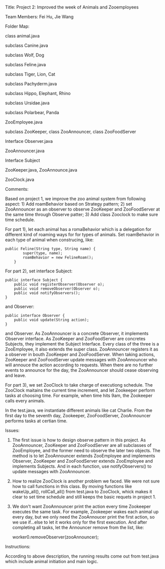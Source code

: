Title: Project 2: Improved the week of Animals and Zooemployees

Team Members: Fei Hu, Jie Wang

Folder Map: 

class animal.java    

subclass Canine.java  

subclass Wolf, Dog  

 subclass Feline.java  

subclass Tiger, Lion, Cat  

subclass  Pachyderm.java  

subclass Hippo, Elephant, Rhino  

subclass  Ursidae.java  

subclass Polarbear, Panda  

ZooEmployee.java  

 subclass ZooKeeper, class ZooAnnouncer, class ZooFoodServer

Interface Observer.java

ZooAnnouncer.java 

Interface Subject

ZooKeeper.java, ZooAnnounce.java

ZooClock.java  



Comments: 

Based on project 1, we improve the zoo animal system from following aspect: 1) Add roamBehavior based on Strategy pattern; 2) set ZooAnnouncer as an observer to observe ZooKeeper and ZooFoodServer at the same time through Observe patter; 3) Add class Zooclock to make sure time schedule.

For part 1), let each  animal has a romaBehavior which is a delegation for different kind of roaming ways for for types of animals. Set roamBehavior in each type of animal when construcing, like:

    public Feline(String type, String name) {
    		super(type, name);
    		roamBehavior = new FelineRoam();
    	}

For part 2), set interface Subject:

    public interface Subject {	
    	public void registerObserver(Observer o);
    	public void removeObserver(Observer o);
    	public void notifyObservers();
    }

and Observer:

    public interface Observer {
    	public void update(String action);
    }

 and Observer. As ZooAnnouncer is a concrete Observer, it  implements Observer interface. As ZooKeeper and ZooFoodServer are concretes Subjects, they implement the Subject Interface. Every class of the three is a ZooEmployee, it also extends the super class. ZooAnnouncer registers it as a observer in bouth ZooKeeper and ZooFoodServer. When taking actions, ZooKeeper and ZooFoodServer update messages with ZooAnnouncer who will annouce the action according to requests. When there are no further events to announce for the day, the ZooAnnouncer should cease observing and leave.

For part 3), we set ZooClock to take charge of executiong schedule. The ZooClock maitains the current time increment, and let Zookeeper perform tasks at choosing time.  For example, when time hits 9am, the Zookeeper  calls every animals. 

In the test.java, we instantiate different animals like cat Charlie. From the first day to the seventh day, Zookeeper, ZooFoodServer, ZooAnnouncer performs tasks at certian time.



Issues:

1) The first issue is how to design observe pattern in this project. As ZooAnnouncer, ZooKeeper and ZooFoodServer are all subclasses of ZooEmployee, and the former need to observe the later two objects. The method is to let ZooAnnouncer extends ZooEmployee and implements Observer, ZooKeeper and ZooFoodServer extends ZooEmployee and implements Subjects. And in each function, use notifyObservers() to update messages with ZooAnnouncer.

2) How to realize ZooClock is another problem we faced. We were not sure how to call functions in this class. By moving functions like wakeUp_all(), rollCall_all() from test.java to ZooClock, whick makes it clear to set time schedule and still keeps the basic requets in project 1.

3) We don't want ZooAnnouncer print the action every time Zookeeper executes the same task. For example, Zookeeper wakes each animal up every day, but we only need the ZooAnnoucer print the first action, so we use if...else to let it works only for the first execution. And after completing all tasks, let the Announcer remove from the list, like:

    worker0.removeObserver(zooAnnouncer);

Instructions:

According to above description, the running results come out from test.java which include animal initiation and main logic.
